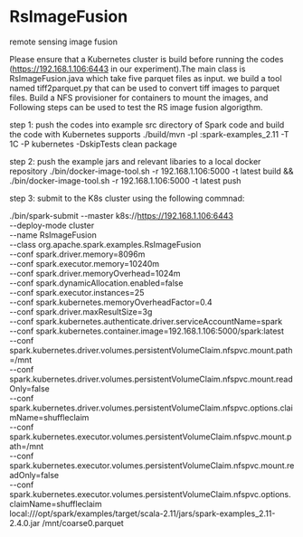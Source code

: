 # RsImageFusion
remote sensing image fusion

Please ensure that a Kubernetes cluster is build before running the codes (https://192.168.1.106:6443 in our experiment).The main class is RsImageFusion.java which take five parquet files as input. we build a tool named tiff2parquet.py that can be used to convert tiff images to parquet files. Build a NFS provisioner for containers to mount the images, and Following steps can be used to test the RS image fusion algorigthm. 

step 1:
push the codes into example src directory of Spark code and build the code with Kubernetes supports 
./build/mvn   -pl  :spark-examples_2.11  -T 1C -P kubernetes -DskipTests clean package 

step 2:
push the example jars and relevant libaries to a local docker repository
./bin/docker-image-tool.sh -r 192.168.1.106:5000 -t latest build && \
./bin/docker-image-tool.sh -r 192.168.1.106:5000 -t latest push 

step 3:
submit to the K8s cluster using the following commnad:

./bin/spark-submit --master k8s://https://192.168.1.106:6443 \
--deploy-mode cluster \
--name RsImageFusion \
--class org.apache.spark.examples.RsImageFusion  \
--conf spark.driver.memory=8096m \
--conf spark.executor.memory=10240m \
--conf spark.driver.memoryOverhead=1024m  \
--conf spark.dynamicAllocation.enabled=false \
--conf spark.executor.instances=25  \
--conf spark.kubernetes.memoryOverheadFactor=0.4  \
--conf spark.driver.maxResultSize=3g   \
--conf spark.kubernetes.authenticate.driver.serviceAccountName=spark \
--conf spark.kubernetes.container.image=192.168.1.106:5000/spark:latest \
--conf spark.kubernetes.driver.volumes.persistentVolumeClaim.nfspvc.mount.path=/mnt  \
--conf spark.kubernetes.driver.volumes.persistentVolumeClaim.nfspvc.mount.readOnly=false \
--conf spark.kubernetes.driver.volumes.persistentVolumeClaim.nfspvc.options.claimName=shuffleclaim \
--conf  spark.kubernetes.executor.volumes.persistentVolumeClaim.nfspvc.mount.path=/mnt  \
--conf  spark.kubernetes.executor.volumes.persistentVolumeClaim.nfspvc.mount.readOnly=false \
--conf spark.kubernetes.executor.volumes.persistentVolumeClaim.nfspvc.options.claimName=shuffleclaim \
local:///opt/spark/examples/target/scala-2.11/jars/spark-examples_2.11-2.4.0.jar /mnt/coarse0.parquet 




